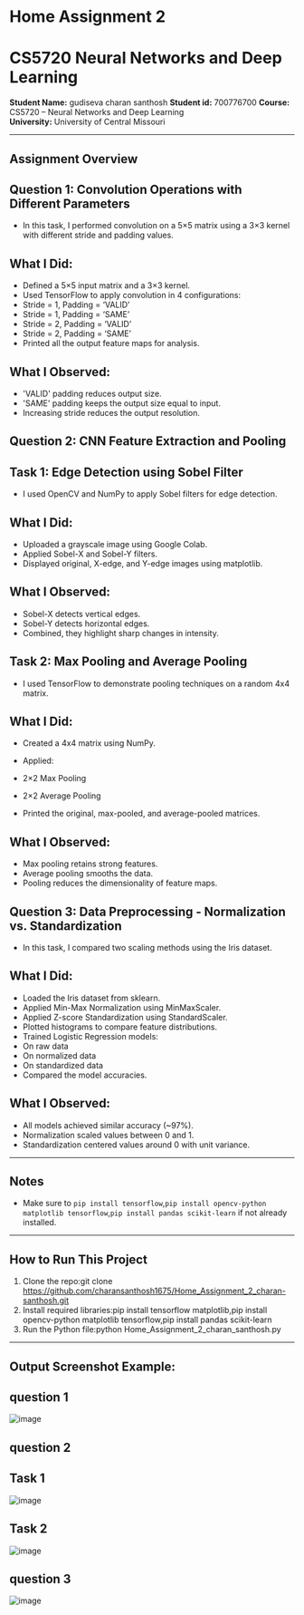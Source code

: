 # Home Assignment 2
# CS5720 Neural Networks and Deep Learning
**Student Name:** gudiseva charan santhosh 
**Student id:** 700776700
**Course:** CS5720 – Neural Networks and Deep Learning  
**University:** University of Central Missouri  

---

## Assignment Overview

## Question 1: Convolution Operations with Different Parameters
- In this task, I performed convolution on a 5×5 matrix using a 3×3 kernel with different stride and padding values.

## What I Did:
- Defined a 5×5 input matrix and a 3×3 kernel.
- Used TensorFlow to apply convolution in 4 configurations:
- Stride = 1, Padding = ‘VALID’
- Stride = 1, Padding = ‘SAME’
- Stride = 2, Padding = ‘VALID’
- Stride = 2, Padding = ‘SAME’
- Printed all the output feature maps for analysis.

## What I Observed:
- 'VALID' padding reduces output size.
- 'SAME' padding keeps the output size equal to input.
- Increasing stride reduces the output resolution.

## Question 2: CNN Feature Extraction and Pooling
## Task 1: Edge Detection using Sobel Filter
- I used OpenCV and NumPy to apply Sobel filters for edge detection.

## What I Did:
- Uploaded a grayscale image using Google Colab.
- Applied Sobel-X and Sobel-Y filters.
- Displayed original, X-edge, and Y-edge images using matplotlib.

## What I Observed:
- Sobel-X detects vertical edges.
- Sobel-Y detects horizontal edges.
- Combined, they highlight sharp changes in intensity.

## Task 2: Max Pooling and Average Pooling
- I used TensorFlow to demonstrate pooling techniques on a random 4x4 matrix.

## What I Did:
- Created a 4x4 matrix using NumPy.
- Applied:
- 2×2 Max Pooling
- 2×2 Average Pooling

- Printed the original, max-pooled, and average-pooled matrices.

## What I Observed:
- Max pooling retains strong features.
- Average pooling smooths the data.
- Pooling reduces the dimensionality of feature maps.

## Question 3: Data Preprocessing - Normalization vs. Standardization
- In this task, I compared two scaling methods using the Iris dataset.

## What I Did:
- Loaded the Iris dataset from sklearn.
- Applied Min-Max Normalization using MinMaxScaler.
- Applied Z-score Standardization using StandardScaler.
- Plotted histograms to compare feature distributions.
- Trained Logistic Regression models:
- On raw data
- On normalized data
- On standardized data
- Compared the model accuracies.

## What I Observed:
- All models achieved similar accuracy (~97%).
- Normalization scaled values between 0 and 1.
- Standardization centered values around 0 with unit variance.

---

##  Notes
- Make sure to `pip install tensorflow`,`pip install opencv-python matplotlib tensorflow`,`pip install pandas scikit-learn` if not already installed.
---

## How to Run This Project

1. Clone the repo:git clone https://github.com/charansanthosh1675/Home_Assignment_2_charan-santhosh.git
2. Install required libraries:pip install tensorflow matplotlib,pip install opencv-python matplotlib tensorflow,pip install pandas scikit-learn
3. Run the Python file:python Home_Assignment_2_charan_santhosh.py

---

## Output Screenshot Example:

## question 1

![image](https://github.com/user-attachments/assets/e41b6d5b-3983-4202-aa8b-44322f02bf16)

## question 2 
## Task 1

![image](https://github.com/user-attachments/assets/52c0166f-8cc6-4996-9ec6-0d4047f7be56)

## Task 2

![image](https://github.com/user-attachments/assets/df84500d-cf63-4ef3-aa25-5c41d0d224a2)

## question 3

![image](https://github.com/user-attachments/assets/211ae552-0a2e-4f2a-b7a1-6cc2660d7810)







